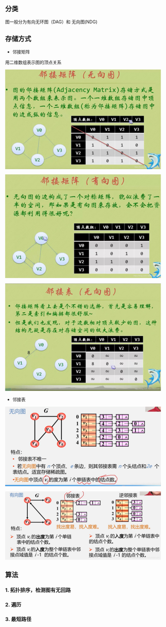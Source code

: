 ## 分类

图一般分为有向无环图（DAG）和 无向图(NDG)


## 存储方式

- 邻接矩阵

用二维数组表示图的顶点关系

![](./table1.jpeg)

![](./table2.jpeg)

![](./table3.jpeg)

- 邻接表


![](./table4.png)

![](./table5.jpeg)



## 算法

### 1. 拓扑排序，检测图有无回路

### 2. 遍历

### 3. 最短路径
